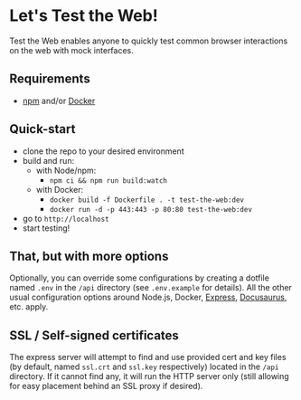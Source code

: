 # Let's Test the Web!

Test the Web enables anyone to quickly test common browser interactions on the web with mock interfaces.

## Requirements

- [npm](https://www.npmjs.com/) and/or [Docker](https://www.docker.com/)

## Quick-start

- clone the repo to your desired environment
- build and run:
  - with Node/npm:
    - `npm ci && npm run build:watch`
  - with Docker:
    - `docker build -f Dockerfile . -t test-the-web:dev`
    - `docker run -d -p 443:443 -p 80:80 test-the-web:dev`
- go to `http://localhost`
- start testing!

## That, but with more options

Optionally, you can override some configurations by creating a dotfile named `.env` in the `/api` directory (see `.env.example` for details). All the other usual configuration options around Node.js, Docker, [Express](https://expressjs.com/), [Docusaurus](https://docusaurus.io/), etc. apply.

## SSL / Self-signed certificates

The express server will attempt to find and use provided cert and key files (by default, named `ssl.crt` and `ssl.key` respectively) located in the `/api` directory. If it cannot find any, it will run the HTTP server only (still allowing for easy placement behind an SSL proxy if desired).
